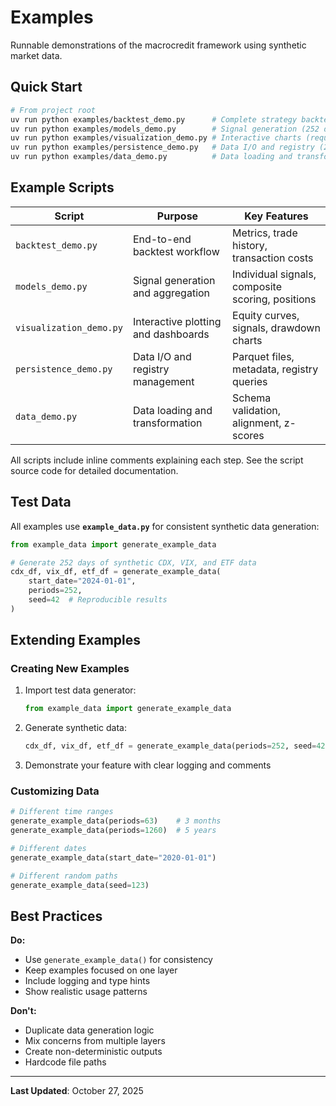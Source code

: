 # Examples

Runnable demonstrations of the macrocredit framework using synthetic market data.

## Quick Start

```bash
# From project root
uv run python examples/backtest_demo.py      # Complete strategy backtest (504 days)
uv run python examples/models_demo.py        # Signal generation (252 days)
uv run python examples/visualization_demo.py # Interactive charts (requires viz extra)
uv run python examples/persistence_demo.py   # Data I/O and registry (209 days)
uv run python examples/data_demo.py          # Data loading and transformation
```

## Example Scripts

| Script | Purpose | Key Features |
|--------|---------|--------------|
| `backtest_demo.py` | End-to-end backtest workflow | Metrics, trade history, transaction costs |
| `models_demo.py` | Signal generation and aggregation | Individual signals, composite scoring, positions |
| `visualization_demo.py` | Interactive plotting and dashboards | Equity curves, signals, drawdown charts |
| `persistence_demo.py` | Data I/O and registry management | Parquet files, metadata, registry queries |
| `data_demo.py` | Data loading and transformation | Schema validation, alignment, z-scores |

All scripts include inline comments explaining each step. See the script source code for detailed documentation.

## Test Data

All examples use **`example_data.py`** for consistent synthetic data generation:

```python
from example_data import generate_example_data

# Generate 252 days of synthetic CDX, VIX, and ETF data
cdx_df, vix_df, etf_df = generate_example_data(
    start_date="2024-01-01",
    periods=252,
    seed=42  # Reproducible results
)
```

## Extending Examples

### Creating New Examples

1. Import test data generator:
   ```python
   from example_data import generate_example_data
   ```

2. Generate synthetic data:
   ```python
   cdx_df, vix_df, etf_df = generate_example_data(periods=252, seed=42)
   ```

3. Demonstrate your feature with clear logging and comments

### Customizing Data

```python
# Different time ranges
generate_example_data(periods=63)    # 3 months
generate_example_data(periods=1260)  # 5 years

# Different dates
generate_example_data(start_date="2020-01-01")

# Different random paths
generate_example_data(seed=123)
```

## Best Practices

**Do:**
- Use `generate_example_data()` for consistency
- Keep examples focused on one layer
- Include logging and type hints
- Show realistic usage patterns

**Don't:**
- Duplicate data generation logic
- Mix concerns from multiple layers
- Create non-deterministic outputs
- Hardcode file paths

---

**Last Updated**: October 27, 2025
